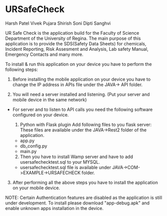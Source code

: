 # URSafeCheck
Harsh Patel
Vivek Pujara
Shirish Soni
Dipti Sanghvi

UR Safe Check is the application build for the Faculty of Science Department of the University of Regina. 
The main purpose of this application is to provide the SDS(Safety Data Sheets) for chemicals, Incident Reporting,
Risk Assesment and Analysis, Lab safety Manual, Emergency Contacts and many more.

To install & run this application on your device you have to perform the following steps:
1) Before installing the mobile application on your device you have to change the IP address in APIs file under the JAVA-> API folder.

2) You will need a server installed and listening. (Put your server and mobile device in the same network)

- For server and to listen to API calls you need the following software configured on your device.

    1) Python with Flask plugin
    Add following files to you flask server:
    These files are available under the JAVA->Rest2 folder of the application.
    - app.py
    - db_config.py
    - main.py

    2) Then you have to install Wamp server and have to add usersafechecktest.sql to your MYSQL.
    - usersafechecktest.sql file is available under JAVA->COM->EXAMPLE->URSAFECHECK folder.

3) After performing all the above steps you have to install the application on your mobile device.


NOTE: Certain Authentication features are disabled as the application is still under development. To install please download "app-debug.apk" and enable unknown apps installation in the device.



